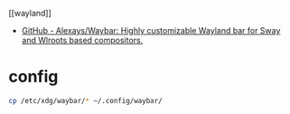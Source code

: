 [[wayland]]

- [GitHub - Alexays/Waybar: Highly customizable Wayland bar for Sway and Wlroots based compositors.](https://github.com/Alexays/Waybar)

# config
```sh
cp /etc/xdg/waybar/* ~/.config/waybar/
```
